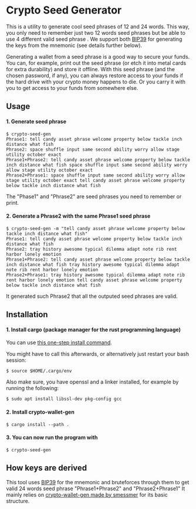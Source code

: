 # Crypto Seed Generator

This is a utility to generate cool seed phrases of 12 and 24 words.
This way, you only need to remember just two 12 words seed phrases but be able to use 4 different valid seed phrase .
We support both [BIP39](https://github.com/bitcoin/bips/blob/master/bip-0039.mediawiki) for generating the keys from the mnemonic (see details further below).

Generating a wallet from a seed phrase is a good way to secure your funds. You can, for example, print out the seed phrase (or etch it into metal cards for extra durability)
and store it offline. With this seed phrase (and the chosen password, if any), you can always restore access to your funds if the hard drive with your
crypto money happens to die. Or you carry it with you to get access to your funds from somewhere else.

## Usage

#### 1. Generate seed phrase

```
$ crypto-seed-gen
Phrase1: tell candy asset phrase welcome property below tackle inch distance what fish
Phrase2: space shuffle input same second ability worry allow stage utility october exact
Phrase1+Phrase2: tell candy asset phrase welcome property below tackle inch distance what fish space shuffle input same second ability worry allow stage utility october exact
Phrase2+Phrase1: space shuffle input same second ability worry allow stage utility october exact tell candy asset phrase welcome property below tackle inch distance what fish
```

The "Phase1" and "Phrase2" are seed phrases you need to remember or print.

#### 2. Generate a Phrase2 with the same Phrase1 seed phrase

```
$ crypto-seed-gen -m "tell candy asset phrase welcome property below tackle inch distance what fish" 
Phrase1: tell candy asset phrase welcome property below tackle inch distance what fish
Phrase2: tray history awesome typical dilemma adapt note rib rent harbor lonely emotion
Phrase1+Phrase2: tell candy asset phrase welcome property below tackle inch distance what fish tray history awesome typical dilemma adapt note rib rent harbor lonely emotion
Phrase2+Phrase1: tray history awesome typical dilemma adapt note rib rent harbor lonely emotion tell candy asset phrase welcome property below tackle inch distance what fish
```

It generated such Phrase2 that all the outputed seed phrases are valid.

## Installation

#### 1. Install cargo (package manager for the rust programming language)

You can use [this one-step install command](https://www.rust-lang.org/tools/install).

You might have to call this afterwards, or alternatively just restart your bash session:
```
$ source $HOME/.cargo/env
```

Also make sure, you have openssl and a linker installed, for example by running the following:
```
$ sudo apt install libssl-dev pkg-config gcc
```

#### 2. Install crypto-wallet-gen
```
$ cargo install --path .
```

#### 3. You can now run the program with
```
$ crypto-seed-gen
```

## How keys are derived

This tool uses [BIP39](https://github.com/bitcoin/bips/blob/master/bip-0039.mediawiki) for the mnemonic and bruteforces through them to get valid 24 words seed phrase "Phrase1+Phrase2" and "Phrase2+Phrase1"
It mainly relies on [crypto-wallet-gen made by smessmer](https://github.com/smessmer/crypto-wallet-gen) for its basic structure.
